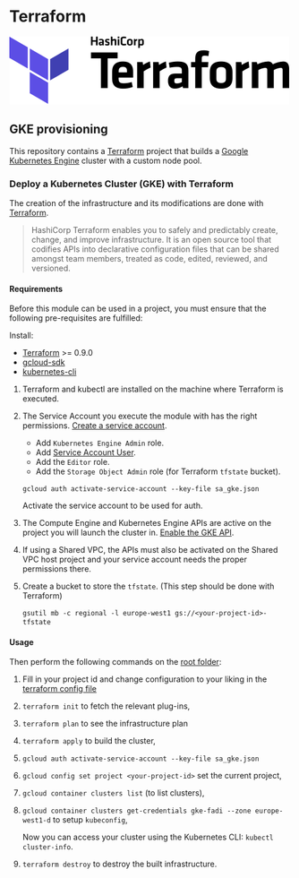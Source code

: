 # Terraform

![](/doc/logos/terraform.svg)

## GKE provisioning

This repository contains a [Terraform](https://terraform.io) project that builds a [Google Kubernetes Engine](https://cloud.google.com/kubernetes-engine/) cluster with a custom node pool.

### Deploy a Kubernetes Cluster (GKE) with Terraform

The creation of the infrastructure and its modifications are done with [Terraform](https://www.terraform.io/).

> HashiCorp Terraform enables you to safely and predictably create, change, and improve infrastructure. It is an open source tool that codifies APIs into declarative configuration files that can be shared amongst team members, treated as code, edited, reviewed, and versioned. 

#### Requirements

Before this module can be used in a project, you must ensure that the following pre-requisites are fulfilled:

Install:
* [Terraform](https://terraform.io) >= 0.9.0
* [gcloud-sdk](https://cloud.google.com/sdk/docs/)
* [kubernetes-cli](https://kubernetes.io/docs/tasks/tools/install-kubectl/)

1. Terraform and kubectl are installed on the machine where Terraform is executed.
2. The Service Account you execute the module with has the right permissions. [Create a service account](https://console.developers.google.com/iam-admin/serviceaccounts).

    * Add `Kubernetes Engine Admin` role.
    * Add [Service Account User](https://cloud.google.com/kubernetes-engine/docs/how-to/iam#service_account_user).
    * Add the `Editor` role.
    * Add the `Storage Object Admin` role (for Terraform `tfstate` bucket).

    ```
    gcloud auth activate-service-account --key-file sa_gke.json
    ```

    Activate the service account to be used for auth.

3. The Compute Engine and Kubernetes Engine APIs are active on the project you will launch the cluster in. [Enable the GKE API](https://console.developers.google.com/apis/).
4. If using a Shared VPC, the APIs must also be activated on the Shared VPC host project and your service account needs the proper permissions there.
5. Create a bucket to store the `tfstate`. (This step should be done with Terraform)

    ```
    gsutil mb -c regional -l europe-west1 gs://<your-project-id>-tfstate
    ```

#### Usage

Then perform the following commands on the [root folder](/terraform):

1. Fill in your project id and change configuration to your liking in the [terraform config file](/terraform/main.tf)
1. `terraform init` to fetch the relevant plug-ins,
2. `terraform plan` to see the infrastructure plan
2. `terraform apply` to build the cluster,
3. `gcloud auth activate-service-account --key-file sa_gke.json`
3. `gcloud config set project <your-project-id>` set the current project,
4. `gcloud container clusters list` (to list clusters),
5. `gcloud container clusters get-credentials gke-fadi --zone europe-west1-d` to setup `kubeconfig`,

    Now you can access your cluster using the Kubernetes CLI: `kubectl cluster-info`.

6. `terraform destroy` to destroy the built infrastructure.
